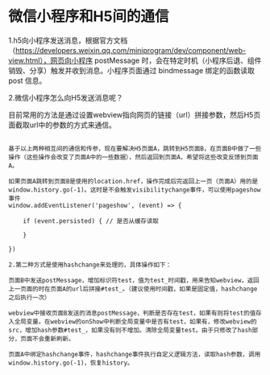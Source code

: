 # 微信小程序和H5间的通信

1.h5向小程序发送消息，根据官方文档（https://developers.weixin.qq.com/miniprogram/dev/component/web-view.html），网页向小程序 postMessage 时，会在特定时机（小程序后退、组件销毁、分享）触发并收到消息。小程序页面通过 bindmessage 绑定的函数读取 post 信息。

2.微信小程序怎么向H5发送消息呢？

目前常用的方法是通过设置webview指向网页的链接（url）拼接参数，然后H5页面截取url中的参数的方式来通信。

~~~~~~~~~~~~~~~~~~~~~~~~~~~~~~~~~~~~~~~~~~~~~~~~~~~~~~~~~~~~~~~~~~~~~~~~~~

基于以上两种相互间的通信和传参，现在要解决H5页面A，跳转到H5页面B，在页面B中做了一些操作（这些操作会改变了页面A中的一些数据），然后返回到页面A，希望将这些改变反馈到页面A。

如果页面A跳转到页面B是使用的location.href，操作完成后完返回上一页（页面A）用的是window.history.go(-1)。这时是不会触发visibilitychange事件，可以使用pageshow事件
window.addEventListener('pageshow', (event) => {

    if (event.persisted) { // 是否从缓存读取

    }

})

2.第二种方式是使用hashchange来处理的，具体操作如下：

页面B中发送postMessage，增加标识符test，值为test_时间戳，用来告知webview，返回上一页面的时在页面A的url后拼接#test_。（建议使用时间戳，如果是固定值，hashchange之后执行一次）

webview中接收页面B发送的消息postMessage，判断是否存在test，如果有则将test的值存入全局变量。在webview的onShow中判断全局变量中是否有test，如果有，修改webview的src，增加hash参数#test_，如果没有则不增加。清除全局变量test。由于只修改了hash部分，页面不会重新刷新。

页面A中绑定hashchange事件，hashchange事件执行自定义逻辑方法，读取hash参数，调用window.history.go(-1)，恢复history。
